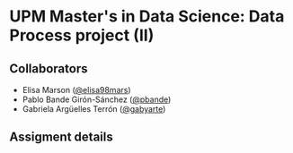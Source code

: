 # UPM Master's in Data Science: Data Process project (II)

## Collaborators
* Elisa Marson ([@elisa98mars](https://github.com/elisa98mars))
* Pablo Bande Girón-Sánchez ([@pbande](https://github.com/pbande))
* Gabriela Argüelles Terrón ([@gabyarte](https://github.com/gabyarte))

## Assigment details

